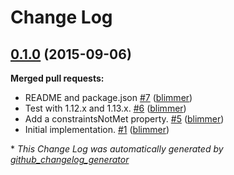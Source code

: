 # Change Log

## [0.1.0](https://github.com/blimmer/ember-validate-js/tree/0.1.0) (2015-09-06)

**Merged pull requests:**

- README and package.json [\#7](https://github.com/blimmer/ember-validate-js/pull/7) ([blimmer](https://github.com/blimmer))
- Test with 1.12.x and 1.13.x. [\#6](https://github.com/blimmer/ember-validate-js/pull/6) ([blimmer](https://github.com/blimmer))
- Add a constraintsNotMet property. [\#5](https://github.com/blimmer/ember-validate-js/pull/5) ([blimmer](https://github.com/blimmer))
- Initial implementation. [\#1](https://github.com/blimmer/ember-validate-js/pull/1) ([blimmer](https://github.com/blimmer))



\* *This Change Log was automatically generated by [github_changelog_generator](https://github.com/skywinder/Github-Changelog-Generator)*
